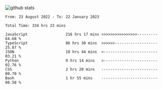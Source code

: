 
![github stats](https://github-readme-stats.vercel.app/api?username=realmahd1&show_icons=true&theme=codeSTACKr&hide_rank=true&count_private=true)

<!--START_SECTION:waka-->

```text
From: 23 August 2022 - To: 22 January 2023

Total Time: 334 hrs 23 mins

JavaScript                 216 hrs 17 mins >>>>>>>>>>>>>>>>---------   64.68 %
TypeScript                 86 hrs 30 mins  >>>>>>-------------------   25.87 %
JSON                       10 hrs 44 mins  >------------------------   03.21 %
Python                     9 hrs 14 mins   >------------------------   02.76 %
CSS                        2 hrs 20 mins   -------------------------   00.70 %
Bash                       1 hr 55 mins    -------------------------   00.58 %
```

<!--END_SECTION:waka-->
